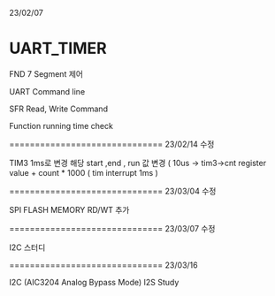 23/02/07

# UART_TIMER

FND 7 Segment 제어 

UART Command line 

SFR Read, Write  Command  

Function running time check  

==============================
23/02/14 수정

TIM3 1ms로 변경
해당 start ,end , run 값 변경 
( 10us -> tim3->cnt register value + count * 1000 ( tim interrupt 1ms )

==============================
23/03/04 수정

SPI FLASH MEMORY RD/WT 추가

==============================
23/03/07 수정

I2C 스터디

==============================
23/03/16

I2C (AIC3204 Analog Bypass Mode)
I2S Study
